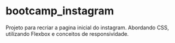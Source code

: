 # bootcamp_instagram
Projeto para recriar a pagina inicial do instagram.
Abordando CSS, utilizando Flexbox e conceitos de responsividade. 

